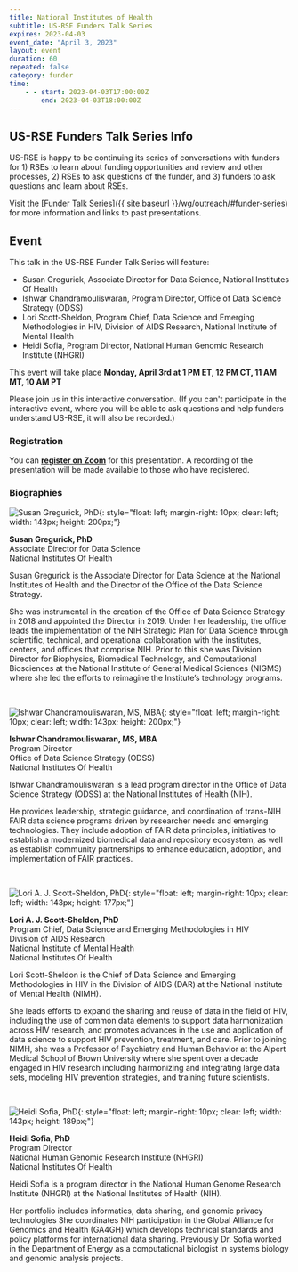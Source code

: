 ```yaml
---
title: National Institutes of Health
subtitle: US-RSE Funders Talk Series
expires: 2023-04-03
event_date: "April 3, 2023"
layout: event
duration: 60
repeated: false
category: funder
time:
    - - start: 2023-04-03T17:00:00Z
        end: 2023-04-03T18:00:00Z
---
```


## US-RSE Funders Talk Series Info

US-RSE is happy to be continuing its series of conversations with funders for 1) RSEs to learn about funding opportunities and review and other processes, 2) RSEs to ask questions of the funder, and 3) funders to ask questions and learn about RSEs.  

Visit the [Funder Talk Series]({{ site.baseurl }}/wg/outreach/#funder-series) for more information and links to past presentations.

## Event

This talk in the US-RSE Funder Talk Series will feature:

* Susan Gregurick, Associate Director for Data Science, National Institutes Of Health
* Ishwar Chandramouliswaran, Program Director, Office of Data Science Strategy (ODSS)
* Lori Scott-Sheldon, Program Chief, Data Science and Emerging Methodologies in HIV, Division of AIDS Research, National Institute of Mental Health
* Heidi Sofia, Program Director, National Human Genomic Research Institute (NHGRI)

This event will take place **Monday, April 3rd at 1 PM ET, 12 PM CT, 11 AM MT, 10 AM PT**

Please join us in this interactive conversation. (If you can't participate in the interactive event, where you will be able to ask questions and help funders understand US-RSE, it will also be recorded.)

### Registration

You can **[register on Zoom](https://boisestate.zoom.us/meeting/register/tJ0pde2tpjstG9z39q8WfMsTcf3s5GDsbyZ9)** for this presentation.  A recording of the presentation will be made available to those who have registered.

### Biographies

![Susan Gregurick, PhD](https://datascience.nih.gov/sites/default/files/Gregurick_286x400.png){: style="float: left; margin-right: 10px; clear: left; width: 143px; height: 200px;"}

**Susan Gregurick, PhD**<br>
Associate Director for Data Science<br>
National Institutes Of Health

Susan Gregurick is the Associate Director for Data Science at the National Institutes of Health and the Director of the Office of the Data Science Strategy.

She was instrumental in the creation of the Office of Data Science Strategy in 2018 and appointed the Director in 2019. Under her leadership, the office leads the implementation of the NIH Strategic Plan for Data Science through scientific, technical, and operational collaboration with the institutes, centers, and offices that comprise NIH. Prior to this she was Division Director for Biophysics, Biomedical Technology, and Computational Biosciences at the National Institute of General Medical Sciences (NIGMS) where she led the efforts to reimagine the Institute’s technology programs.

<br>

![Ishwar Chandramouliswaran, MS, MBA](https://datascience.nih.gov/sites/default/files/ishwar-240x312.png){: style="float: left; margin-right: 10px; clear: left; width: 143px; height: 200px;"}

**Ishwar Chandramouliswaran, MS, MBA**<br>
Program Director<br>
Office of Data Science Strategy (ODSS)<br>
National Institutes Of Health

Ishwar Chandramouliswaran is a lead program director in the Office of Data Science Strategy (ODSS) at the National Institutes of Health (NIH).  

He provides leadership, strategic guidance, and coordination of trans-NIH FAIR data science programs driven by researcher needs and emerging technologies. They include adoption of FAIR data principles, initiatives to establish a modernized biomedical data and repository ecosystem, as well as establish community partnerships to enhance education, adoption, and implementation of FAIR practices. 

<br>

![Lori A. J. Scott-Sheldon, PhD](https://www.lifespan.org/sites/default/files/styles/provider_headshot/public/2020-10/scott-sheldon-lori-phd-2013-web.jpg){: style="float: left; margin-right: 10px; clear: left; width: 143px; height: 177px;"}

**Lori A. J. Scott-Sheldon, PhD**<br>
Program Chief, Data Science and Emerging Methodologies in HIV<br>
Division of AIDS Research<br>
National Institute of Mental Health<br>
National Institutes Of Health 

Lori Scott-Sheldon is the Chief of Data Science and Emerging Methodologies in HIV in the Division of AIDS (DAR) at the National Institute of Mental Health (NIMH).

She leads efforts to expand the sharing and reuse of data in the field of HIV, including the use of common data elements to support data harmonization across HIV research, and promotes advances in the use and application of data science to support HIV prevention, treatment, and care. Prior to joining NIMH, she was a Professor of Psychiatry and Human Behavior at the Alpert Medical School of Brown University where she spent over a decade engaged in HIV research including harmonizing and integrating large data sets, modeling HIV prevention strategies, and training future scientists.

<br>

![Heidi Sofia, PhD](https://datascience.nih.gov/sites/default/files/HeidiSofia.png){: style="float: left; margin-right: 10px; clear: left; width: 143px; height: 189px;"}

**Heidi Sofia, PhD**<br>
Program Director<br>
National Human Genomic Research Institute (NHGRI)<br>
National Institutes Of Health

Heidi Sofia is a program director in the National Human Genome Research Institute (NHGRI) at the National Institutes of Health (NIH). 

Her portfolio includes informatics, data sharing, and genomic privacy technologies She coordinates NIH participation in the Global Alliance for Genomics and Health (GA4GH) which develops technical standards and policy platforms for international data sharing. Previously Dr. Sofia worked in the Department of Energy as a computational biologist in systems biology and genomic analysis projects.

